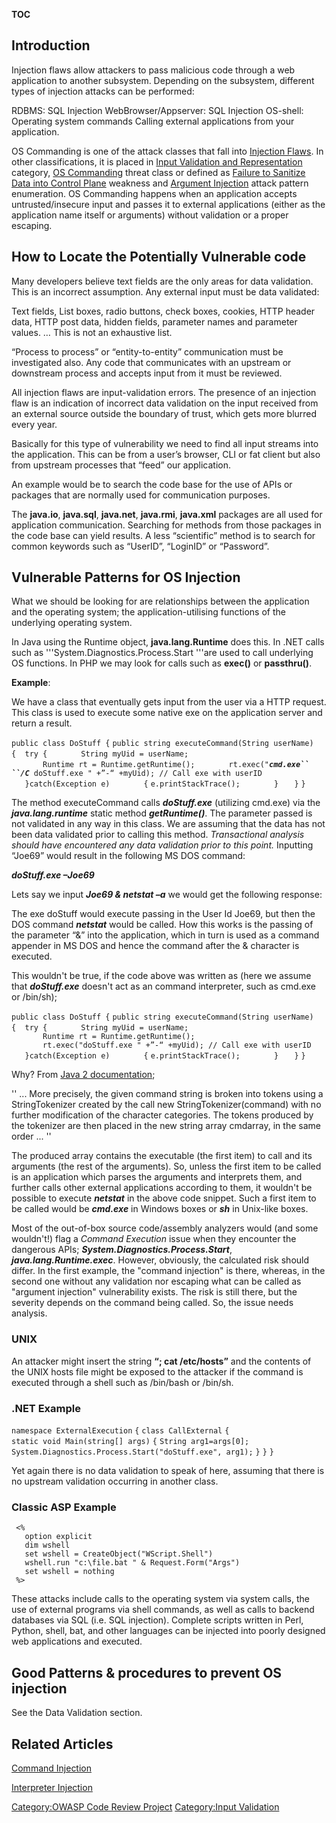 __TOC__

## Introduction

Injection flaws allow attackers to pass malicious code through a web
application to another subsystem. Depending on the subsystem, different
types of injection attacks can be performed:

RDBMS: SQL Injection
WebBrowser/Appserver: SQL Injection
OS-shell: Operating system commands Calling external applications from
your application.

OS Commanding is one of the attack classes that fall into [Injection
Flaws](http://www.webappsec.org/projects/threat/classes/os_commanding.shtml).
In other classifications, it is placed in [Input Validation and
Representation](https://www.fortify.com/vulncat/en/vulncat/index.html)
category, [OS Commanding](Top_10_2007-A2 "wikilink") threat class or
defined as [Failure to Sanitize Data into Control
Plane](http://cwe.mitre.org/data/definitions/77.html) weakness and
[Argument Injection](http://capec.mitre.org/data/definitions/6.html)
attack pattern enumeration. OS Commanding happens when an application
accepts untrusted/insecure input and passes it to external applications
(either as the application name itself or arguments) without validation
or a proper escaping.

## How to Locate the Potentially Vulnerable code

Many developers believe text fields are the only areas for data
validation. This is an incorrect assumption. Any external input must be
data validated:

Text fields, List boxes, radio buttons, check boxes, cookies, HTTP
header data, HTTP post data, hidden fields, parameter names and
parameter values. … This is not an exhaustive list.

“Process to process” or “entity-to-entity” communication must be
investigated also. Any code that communicates with an upstream or
downstream process and accepts input from it must be reviewed.

All injection flaws are input-validation errors. The presence of an
injection flaw is an indication of incorrect data validation on the
input received from an external source outside the boundary of trust,
which gets more blurred every year.

Basically for this type of vulnerability we need to find all input
streams into the application. This can be from a user’s browser, CLI or
fat client but also from upstream processes that “feed” our application.

An example would be to search the code base for the use of APIs or
packages that are normally used for communication purposes.

The **java.io**, **java.sql**, **java.net**, **java.rmi**, **java.xml**
packages are all used for application communication. Searching for
methods from those packages in the code base can yield results. A less
“scientific” method is to search for common keywords such as “UserID”,
“LoginID” or “Password”.

## Vulnerable Patterns for OS Injection

What we should be looking for are relationships between the application
and the operating system; the application-utilising functions of the
underlying operating system.

In Java using the Runtime object, **java.lang.Runtime** does this. In
.NET calls such as '''System.Diagnostics.Process.Start '''are used to
call underlying OS functions. In PHP we may look for calls such as
**exec()** or **passthru()**.

**Example**:

We have a class that eventually gets input from the user via a HTTP
request. This class is used to execute some native exe on the
application server and return a result.

`public class DoStuff {`
`public string executeCommand(String userName)`
`{  try {`
`       String myUid = userName;`
`       Runtime rt = Runtime.getRuntime();`
`       rt.exec("`***`cmd.exe``
 ``/C`***` doStuff.exe " +”-“ +myUid); // Call exe with userID`
`   }catch(Exception e)`
`       {`
`e.printStackTrace();`
`       }`
`   }`
`}`

The method executeCommand calls ***doStuff.exe*** (utilizing cmd.exe)
via the ***java.lang.runtime*** static method ***getRuntime()***. The
parameter passed is not validated in any way in this class. We are
assuming that the data has not been data validated prior to calling this
method. *Transactional analysis should have encountered any data
validation prior to this point.* Inputting “Joe69” would result in the
following MS DOS command:

***doStuff.exe –Joe69***

Lets say we input ***Joe69 & netstat –a*** we would get the following
response:

The exe doStuff would execute passing in the User Id Joe69, but then the
DOS command ***netstat*** would be called. How this works is the passing
of the parameter “&” into the application, which in turn is used as a
command appender in MS DOS and hence the command after the & character
is executed.

This wouldn't be true, if the code above was written as (here we assume
that ***doStuff.exe*** doesn't act as an command interpreter, such as
cmd.exe or /bin/sh);

`public class DoStuff {`
`public string executeCommand(String userName)`
`{  try {`
`       String myUid = userName;`
`       Runtime rt = Runtime.getRuntime();`
`       rt.exec("doStuff.exe " +”-“ +myUid); // Call exe with userID`
`   }catch(Exception e)`
`       {`
`e.printStackTrace();`
`       }`
`   }`
`}`

Why? From [Java 2
documentation](http://java.sun.com/j2se/1.5.0/docs/api/java/lang/Runtime.html);

'' ... More precisely, the given command string is broken into tokens
using a StringTokenizer created by the call new StringTokenizer(command)
with no further modification of the character categories. The tokens
produced by the tokenizer are then placed in the new string array
cmdarray, in the same order ... ''

The produced array contains the executable (the first item) to call and
its arguments (the rest of the arguments). So, unless the first item to
be called is an application which parses the arguments and interprets
them, and further calls other external applications according to them,
it wouldn't be possible to execute ***netstat*** in the above code
snippet. Such a first item to be called would be ***cmd.exe*** in
Windows boxes or ***sh*** in Unix-like boxes.

Most of the out-of-box source code/assembly analyzers would (and some
wouldn't\!) flag a *Command Execution* issue when they encounter the
dangerous APIs; ***System.Diagnostics.Process.Start***,
***java.lang.Runtime.exec***. However, obviously, the calculated risk
should differ. In the first example, the "command injection" is there,
whereas, in the second one without any validation nor escaping what can
be called as "argument injection" vulnerability exists. The risk is
still there, but the severity depends on the command being called. So,
the issue needs analysis.

### UNIX

An attacker might insert the string **“; cat /etc/hosts”** and the
contents of the UNIX hosts file might be exposed to the attacker if the
command is executed through a shell such as /bin/bash or /bin/sh.

### .NET Example

`namespace ExternalExecution`
`{`
`class CallExternal`
`{`
`static void Main(string[] args)`
`{`
`String arg1=args[0];`
`System.Diagnostics.Process.Start("doStuff.exe", arg1);`
`}`
`}`
`}`

Yet again there is no data validation to speak of here, assuming that
there is no upstream validation occurring in another class.

### Classic ASP Example

```
 <%
   option explicit
   dim wshell
   set wshell = CreateObject("WScript.Shell")
   wshell.run "c:\file.bat " & Request.Form("Args")
   set wshell = nothing
 %>

```

These attacks include calls to the operating system via system calls,
the use of external programs via shell commands, as well as calls to
backend databases via SQL (i.e. SQL injection). Complete scripts written
in Perl, Python, shell, bat, and other languages can be injected into
poorly designed web applications and executed.

## Good Patterns & procedures to prevent OS injection

See the Data Validation section.

## Related Articles

[Command Injection](Command_Injection "wikilink")

[Interpreter Injection](Interpreter_Injection "wikilink")

[Category:OWASP Code Review
Project](Category:OWASP_Code_Review_Project "wikilink") [Category:Input
Validation](Category:Input_Validation "wikilink")